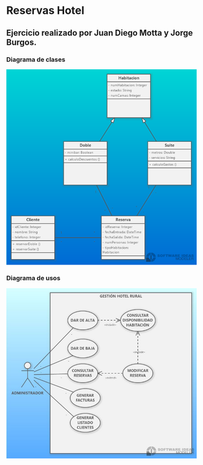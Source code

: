# Reservas Hotel

## Ejercicio realizado por Juan Diego Motta y Jorge Burgos.

### Diagrama de clases

![Diagrama de clases del hotel](images/diagramaClasesReservas.png)

### Diagrama de usos

![Diagrama de usos del hotel](images/diagramaUsoReservas.jpg)
